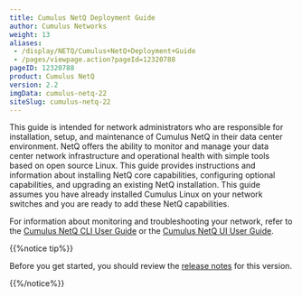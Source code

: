 ```yaml
---
title: Cumulus NetQ Deployment Guide
author: Cumulus Networks
weight: 13
aliases:
 - /display/NETQ/Cumulus+NetQ+Deployment+Guide
 - /pages/viewpage.action?pageId=12320788
pageID: 12320788
product: Cumulus NetQ
version: 2.2
imgData: cumulus-netq-22
siteSlug: cumulus-netq-22
---
```

This guide is intended for network administrators who are responsible
for installation, setup, and maintenance of Cumulus NetQ in their data
center environment. NetQ offers the ability to monitor and manage your
data center network infrastructure and operational health with simple
tools based on open source Linux. This guide provides instructions and
information about installing NetQ core capabilities, configuring
optional capabilities, and upgrading an existing NetQ installation. This
guide assumes you have already installed Cumulus Linux on your network
switches and you are ready to add these NetQ capabilities.

For information about monitoring and troubleshooting your network, refer
to the [Cumulus NetQ CLI User Guide](/cumulus-netq/Cumulus-NetQ-CLI-User-Guide/) or the
[Cumulus NetQ UI User Guide](/cumulus-netq/Cumulus-NetQ-UI-User-Guide).

{{%notice tip%}}

Before you get started, you should review the [release
notes](https://support.cumulusnetworks.com/hc/en-us/articles/360025451374-Cumulus-NetQ-2-2-Release-Notes)
for this version.

{{%/notice%}}
